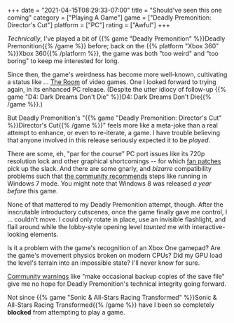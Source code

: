 +++
date = "2021-04-15T08:29:33-07:00"
title = "Should've seen this one coming"
category = ["Playing A Game"]
game = ["Deadly Premonition: Director's Cut"]
platform = ["PC"]
rating = ["Awful"]
+++

<i>Technically</i>, I've played a bit of {{% game "Deadly Premonition" %}}Deadly Premonition{{% /game %}} before; back on the {{% platform "Xbox 360" %}}Xbox 360{{% /platform %}}, the game was both "too weird" and "too boring" to keep me interested for long.

Since then, the game's weirdness has become more well-known, cultivating a status like ... <a href="https://www.imdb.com/title/tt0368226/">The Room</a> of video games.  One I looked forward to trying again, in its enhanced PC release.  (Despite the utter idiocy of follow-up {{% game "D4: Dark Dreams Don't Die" %}}D4: Dark Dreams Don't Die{{% /game %}}.)

But Deadly Premonition's "{{% game "Deadly Premonition: Director's Cut" %}}Director's Cut{{% /game %}}" feels more like a meta-joke than a real attempt to enhance, or even to re-iterate, a game.  I have trouble believing that anyone involved in this release seriously expected it to be <i>played</i>.

There are some, eh, "par for the course" PC port issues like its 720p resolution lock and other graphical shortcomings -- for which <a href="https://community.pcgamingwiki.com/files/file/896-dpfix095zip/">fan patches</a> pick up the slack.  And there are some gnarly, and <i>bizarre</i> compatibility problems such that <a href="https://steamcommunity.com/app/247660/discussions/0/613940109918774564/">the community recommends</a> steps like running in Windows 7 mode.  You might note that Windows 8 was released <i>a year before</i> this game.

None of that mattered to my Deadly Premonition attempt, though.  After the inscrutable introductory cutscenes, once the game finally gave me control, I ... couldn't move.  I could only rotate in place, use an invisible flashlight, and flail around while the lobby-style opening level <i>taunted</i> me with interactive-looking elements.

Is it a problem with the game's recognition of an Xbox One gamepad?  Are the game's movement physics broken on modern CPUs?  Did my GPU load the level's terrain into an impossible state?  I'll never know for sure.

<a href="https://www.pcgamingwiki.com/wiki/Deadly_Premonition:_The_Director's_Cut">Community warnings</a> like "make occasional backup copies of the save file" give me no hope for Deadly Premonition's technical integrity going forward.

Not since {{% game "Sonic &amp; All-Stars Racing Transformed" %}}Sonic &amp; All-Stars Racing Transformed{{% /game %}} have I been so completely <b>blocked</b> from attempting to play a game.
